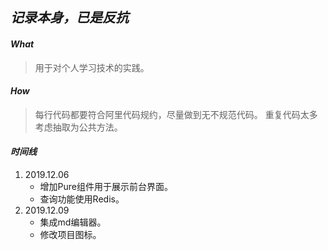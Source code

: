 ## *记录本身，已是反抗*



#### *What*

> 用于对个人学习技术的实践。

#### *How*

> 每行代码都要符合阿里代码规约，尽量做到无不规范代码。
> 重复代码太多考虑抽取为公共方法。

#### *时间线*

1. 2019.12.06
   * 增加Pure组件用于展示前台界面。
   * 查询功能使用Redis。
2. 2019.12.09
   * 集成md编辑器。
   * 修改项目图标。

